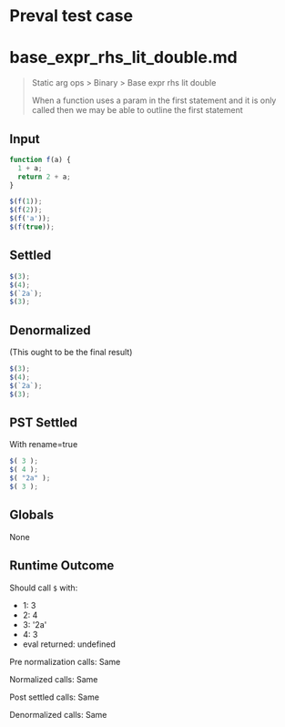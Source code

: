 # Preval test case

# base_expr_rhs_lit_double.md

> Static arg ops > Binary > Base expr rhs lit double
>
> When a function uses a param in the first statement and it is only called then we may be able to outline the first statement

## Input

`````js filename=intro
function f(a) {
  1 + a;
  return 2 + a;
}

$(f(1));
$(f(2));
$(f('a'));
$(f(true));
`````


## Settled


`````js filename=intro
$(3);
$(4);
$(`2a`);
$(3);
`````


## Denormalized
(This ought to be the final result)

`````js filename=intro
$(3);
$(4);
$(`2a`);
$(3);
`````


## PST Settled
With rename=true

`````js filename=intro
$( 3 );
$( 4 );
$( "2a" );
$( 3 );
`````


## Globals


None


## Runtime Outcome


Should call `$` with:
 - 1: 3
 - 2: 4
 - 3: '2a'
 - 4: 3
 - eval returned: undefined

Pre normalization calls: Same

Normalized calls: Same

Post settled calls: Same

Denormalized calls: Same
